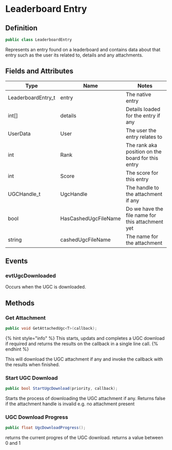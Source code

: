 # Leaderboard Entry

## Definition

```csharp
public class LeaderboardEntry
```

Represents an entry found on a leaderboard and contains data about that entry such as the user its related to, details and any attachments.

## Fields and Attributes

| Type                | Name                 | Notes                                             |
| ------------------- | -------------------- | ------------------------------------------------- |
| LeaderboardEntry\_t | entry                | The native entry                                  |
| int\[]              | details              | Details loaded for the entry if any               |
| UserData            | User                 | The user the entry relates to                     |
| int                 | Rank                 | The rank aka position on the board for this entry |
| int                 | Score                | The score for this entry                          |
| UGCHandle\_t        | UgcHandle            | The handle to the attachment if any               |
| bool                | HasCashedUgcFileName | Do we have the file name for this attachment yet  |
| string              | cashedUgcFileName    | The name for the attachment                       |

## Events

### evtUgcDownloaded

Occurs when the UGC is downloaded.

## Methods

### Get Attachment

```csharp
public void GetAttachedUgc<T>(callback);
```

{% hint style="info" %}
This starts, updats and completes a UGC download if required and returns the results on the callback in a single line call.
{% endhint %}

This will download the UGC attachment if any and invoke the callback with the results when finished.

### Start UGC Download

```csharp
public bool StartUgcDownload(priority, callback);
```

Starts the process of downloading the UGC attachment if any. Returns false if the attachment handle is invalid e.g. no attachment present

### UGC Download Progress

```csharp
public float UgcDownloadProgress();
```

returns the current progres of the UGC download. returns a value between 0 and 1

